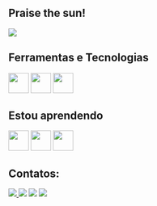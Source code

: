 ## Praise the sun!
<img src="https://giffiles.alphacoders.com/146/14685.gif"/>

## Ferramentas e Tecnologias 
<img src="https://cdn.jsdelivr.net/gh/devicons/devicon/icons/html5/html5-original.svg" width="40" height="40"/>‎ <img src="https://cdn.jsdelivr.net/gh/devicons/devicon/icons/css3/css3-original.svg" width="40" height="40"/>‎ <img src="https://cdn.jsdelivr.net/gh/devicons/devicon/icons/c/c-original.svg" width="40" height="40"/>


## Estou aprendendo
<img src="https://cdn.jsdelivr.net/gh/devicons/devicon/icons/java/java-original.svg" width="40" height="40"/>‎ <img src="https://cdn.jsdelivr.net/gh/devicons/devicon/icons/googlecloud/googlecloud-original.svg" width="40" height="40"/>‎ <img src="https://cdn.jsdelivr.net/gh/devicons/devicon/icons/javascript/javascript-original.svg" width="40" height="40"/>
          
          

## Contatos:
<div><a href="https://instagram.com/tavaresgs" target="_blank"><img src="https://img.shields.io/badge/-Instagram-%23E4405F?style=for-the-badge&logo=instagram&logoColor=white" target="_blank">  <a href = "mailto:gustavo.santos.contato@hotmail.com"><img src="https://img.shields.io/badge/Gmail-D14836?style=for-the-badge&logo=gmail&logoColor=white" target="_blank"></a>  <a href="https://www.linkedin.com/in/gustavo-tavares-400022137" target="_blank"><img src="https://img.shields.io/badge/-LinkedIn-%230077B5?style=for-the-badge&logo=linkedin&logoColor=white" target="_blank"></a>   <a href="https://www.twitch.tv/praisethsun" target="_blank"><img src="https://img.shields.io/badge/Twitch-9146FF?style=for-the-badge&logo=twitch&logoColor=white" target="_blank"></a> </div> 
